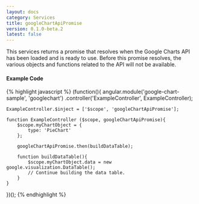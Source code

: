 ```yaml
---
layout: docs
category: Services
title: googleChartApiPromise
version: 0.1.0-beta.2
latest: false
---
```


This services returns a promise that resolves when the Google Charts API has
been loaded and is ready to use. Before this promise resolves, the various
objects and functions related to the API will not be available.

#### Example Code
{% highlight javascript %}
(function(){
    angular.module('google-chart-sample', 'googlechart')
        .controller('ExampleController', ExampleController);

    ExampleController.$inject = ['$scope', 'googleChartApiPromise'];

    function ExampleController ($scope, googleChartApiPromise){
        $scope.myChartObject = {
            type: 'PieChart'
        };

        googleChartApiPromise.then(buildDataTable);

        function buildDataTable(){
            $scope.myChartObject.data = new google.visualization.DataTable();
            // Continue building the data table.
        }
    }
})();
{% endhighlight %}
